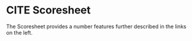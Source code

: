 # CITE Scoresheet

The Scoresheet provides a number features further described in the links on the left.
